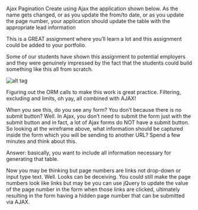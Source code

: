 Ajax Pagination
Create using Ajax the application shown below. As the name gets changed, or as you update the from/to date, or as you update the page number, your application should update the table with the appropriate lead information

This is a GREAT assignment where you’ll learn a lot and this assignment could be added to your portfolio.

Some of our students have shown this assignment to potential employers and they were genuinely impressed by the fact that the students could build something like this all from scratch.

![alt tag](https://user-images.githubusercontent.com/32435667/38463792-67a0fc9c-3ad0-11e8-8284-d476876e299e.png)

Figuring out the ORM calls to make this work is great practice. Filtering, excluding and limits, oh yay, all combined with AJAX!

When you see this, do you see any form? You don’t because there is no submit button? Well. In Ajax, you don’t need to submit the form just with the submit button and in fact, a lot of Ajax forms do NOT have a submit button. So looking at the wireframe above, what information should be captured inside the form which you will be sending to another URL? Spend a few minutes and think about this.

Answer: basically, you want to include all information necessary for generating that table.

Now you may be thinking but page numbers are links not drop-down or input type text. Well. Looks can be deceiving. You could still make the page numbers look like links but may be you can use jQuery to update the value of the page number in the form when those links are clicked, ultimately resulting in the form having a hidden page number that can be submitted via AJAX.